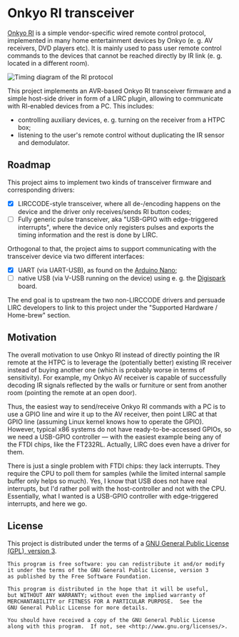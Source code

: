 Onkyo RI transceiver
====================

[Onkyo RI][1] is a simple vendor-specific wired remote control protocol,
implemented in many home entertainment devices by Onkyo (e. g. AV receivers, DVD
players etc). It is mainly used to pass user remote control commands to the
devices that cannot be reached directly by IR link (e. g. located in a different
room).

[1]: http://fredboboss.free.fr/articles/onkyo_ri.php

![Timing diagram of the RI protocol](http://fredboboss.free.fr/images/ri_pulses.png)

This project implements an AVR-based Onkyo RI transceiver firmware and a simple
host-side driver in form of a LIRC plugin, allowing to communicate with
RI-enabled devices from a PC. This includes:
* controlling auxiliary devices, e. g. turning on the receiver from a HTPC box;
* listening to the user's remote control without duplicating the IR sensor and
  demodulator.


Roadmap
-------

This project aims to implement two kinds of transceiver firmware and corresponding
drivers:

- [x] LIRCCODE-style transceiver, where all de-/encoding happens on the device
  and the driver only receives/sends RI button codes;
- [ ] Fully generic pulse transceiver, aka "USB-GPIO with edge-triggered interrupts",
  where the device only registers pulses and exports the timing information
  and the rest is done by LIRC.

Orthogonal to that, the project aims to support communicating with the transceiver
device via two different interfaces:

- [x] UART (via UART-USB), as found on the
  [Arduino Nano](http://arduino.ru/Hardware/ArduinoBoardNano);
- [ ] native USB (via V-USB running on the device) using e. g. the
  [Digispark](http://digistump.com/products/1) board.

The end goal is to upstream the two non-LIRCCODE drivers and persuade LIRC
developers to link to this project under the "Supported Hardware / Home-brew"
section.


Motivation
----------

The overall motivation to use Onkyo RI instead of directly pointing the IR remote
at the HTPC is to leverage the (potentially better) existing IR receiver instead
of buying another one (which is probably worse in terms of sensitivity).
For example, my Onkyo AV receiver is capable of successfully decoding IR signals
reflected by the walls or furniture or sent from another room (pointing the
remote at an open door).

Thus, the easiest way to send/receive Onkyo RI commands with a PC is to use a
GPIO line and wire it up to the AV receiver, then point LIRC at that GPIO line
(assuming Linux kernel knows how to operate the GPIO). However, typical x86
systems do not have ready-to-be-accessed GPIOs, so we need a USB-GPIO controller —
with the easiest example being any of the FTDI chips, like the FT232RL. Actually,
LIRC does even have a driver for them.

There is just a single problem with FTDI chips: they lack interrupts. They
require the CPU to poll them for samples (while the limited internal sample buffer
only helps so much). Yes, I know that USB does not have real interrupts, but I'd
rather poll with the host-controller and not with the CPU. Essentially, what I
wanted is a USB-GPIO controller with edge-triggered interrupts, and here we go.


License
-------

This project is distributed under the terms of a [GNU General Public License
(GPL), version 3][4].

    This program is free software: you can redistribute it and/or modify
    it under the terms of the GNU General Public License, version 3
    as published by the Free Software Foundation.

    This program is distributed in the hope that it will be useful,
    but WITHOUT ANY WARRANTY; without even the implied warranty of
    MERCHANTABILITY or FITNESS FOR A PARTICULAR PURPOSE.  See the
    GNU General Public License for more details.

    You should have received a copy of the GNU General Public License
    along with this program.  If not, see <http://www.gnu.org/licenses/>.

[4]: https://www.gnu.org/licenses/gpl-3.0.en.html
